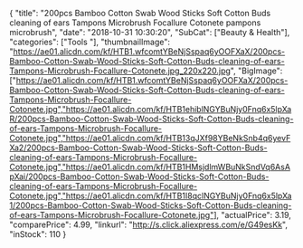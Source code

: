 {
	"title": "200pcs Bamboo Cotton Swab Wood Sticks Soft Cotton Buds cleaning of ears Tampons Microbrush Focallure Cotonete pampons microbrush",
	"date": "2018-10-31 10:30:20",
	"SubCat": ["Beauty & Health"],
	"categories": ["Tools "],
	"thumbnailImage": "https://ae01.alicdn.com/kf/HTB1.wfcomtYBeNjSspaq6yOOFXaX/200pcs-Bamboo-Cotton-Swab-Wood-Sticks-Soft-Cotton-Buds-cleaning-of-ears-Tampons-Microbrush-Focallure-Cotonete.jpg_220x220.jpg",
	"BigImage": ["https://ae01.alicdn.com/kf/HTB1.wfcomtYBeNjSspaq6yOOFXaX/200pcs-Bamboo-Cotton-Swab-Wood-Sticks-Soft-Cotton-Buds-cleaning-of-ears-Tampons-Microbrush-Focallure-Cotonete.jpg","https://ae01.alicdn.com/kf/HTB1ehiblNGYBuNjy0Fnq6x5lpXaR/200pcs-Bamboo-Cotton-Swab-Wood-Sticks-Soft-Cotton-Buds-cleaning-of-ears-Tampons-Microbrush-Focallure-Cotonete.jpg","https://ae01.alicdn.com/kf/HTB13qJXf98YBeNkSnb4q6yevFXa2/200pcs-Bamboo-Cotton-Swab-Wood-Sticks-Soft-Cotton-Buds-cleaning-of-ears-Tampons-Microbrush-Focallure-Cotonete.jpg","https://ae01.alicdn.com/kf/HTB1HMsjdlmWBuNkSndVq6AsApXai/200pcs-Bamboo-Cotton-Swab-Wood-Sticks-Soft-Cotton-Buds-cleaning-of-ears-Tampons-Microbrush-Focallure-Cotonete.jpg","https://ae01.alicdn.com/kf/HTB1I8qclNGYBuNjy0Fnq6x5lpXa1/200pcs-Bamboo-Cotton-Swab-Wood-Sticks-Soft-Cotton-Buds-cleaning-of-ears-Tampons-Microbrush-Focallure-Cotonete.jpg"],
	"actualPrice": 3.19,
	"comparePrice": 4.99,
	"linkurl": "http://s.click.aliexpress.com/e/G49esKk",
	"inStock": 110
}
